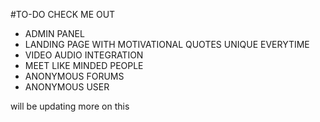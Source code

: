 #TO-DO CHECK ME OUT

- ADMIN PANEL
- LANDING PAGE WITH MOTIVATIONAL QUOTES UNIQUE EVERYTIME
- VIDEO AUDIO INTEGRATION 
- MEET LIKE MINDED PEOPLE 
- ANONYMOUS FORUMS
- ANONYMOUS USER

will be updating more on this
